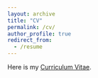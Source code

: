 ```yaml
---
layout: archive
title: "CV"
permalink: /cv/
author_profile: true
redirect_from:
  - /resume
---
```


Here is my [Curriculum Vitae](https://drive.google.com/file/d/13MlqgO1dAaqib4jw0zRX7BLNHqYhs7zG/view?usp=sharing).

